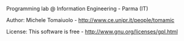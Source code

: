 Programming lab @ Information Engineering - Parma (IT)

Author: Michele Tomaiuolo - http://www.ce.unipr.it/people/tomamic

License: This software is free - http://www.gnu.org/licenses/gpl.html


